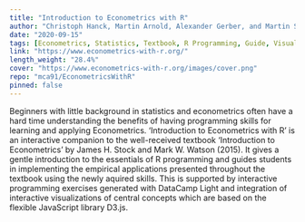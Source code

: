 ```yaml
---
title: "Introduction to Econometrics with R"
author: "Christoph Hanck, Martin Arnold, Alexander Gerber, and Martin Schmelzer"
date: "2020-09-15"
tags: [Econometrics, Statistics, Textbook, R Programming, Guide, Visualization]
link: "https://www.econometrics-with-r.org/"
length_weight: "28.4%"
cover: "https://www.econometrics-with-r.org/images/cover.png"
repo: "mca91/EconometricsWithR"
pinned: false
---
```


Beginners with little background in statistics and econometrics often have a hard time understanding the benefits of having programming skills for learning and applying Econometrics. ‘Introduction to Econometrics with R’ is an interactive companion to the well-received textbook ‘Introduction to Econometrics’ by James H. Stock and Mark W. Watson (2015). It gives a gentle introduction to the essentials of R programming and guides students in implementing the empirical applications presented throughout the textbook using the newly aquired skills. This is supported by interactive programming exercises generated with DataCamp Light and integration of interactive visualizations of central concepts which are based on the flexible JavaScript library D3.js.
